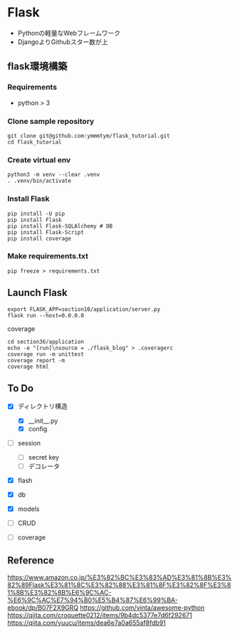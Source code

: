 # Flask

- Pythonの軽量なWebフレームワーク
- DjangoよりGithubスター数が上

## flask環境構築
### Requirements

- python > 3

### Clone sample repository

```bash=
git clone git@github.com:ymmmtym/flask_tutorial.git
cd flask_tutorial
```

### Create virtual env

```bash=
python3 -m venv --clear .venv
. .venv/bin/activate
```

### Install Flask

```bash=
pip install -U pip
pip install Flask
pip install Flask-SQLAlchemy # DB
pip install Flask-Script
pip install coverage
```

### Make requirements.txt

```bash=
pip freeze > requirements.txt
```


## Launch Flask

```bash=
export FLASK_APP=section10/application/server.py
flask run --host=0.0.0.0
```

coverage

```bash=
cd section36/application
echo -e "[run]\nsource = ./flask_blog" > .coveragerc
coverage run -m unittest
coverage report -m
coverage html
```

## To Do

- [x] ディレクトリ構造
    - [x] \_\_init\_\_.py
    - [x] config
- [ ] session
    - [ ] secret key
    - [ ] デコレータ
- [x] flash
- [x] db
- [x] models
- [ ] CRUD
- [ ] coverage


## Reference
<https://www.amazon.co.jp/%E3%82%BC%E3%83%AD%E3%81%8B%E3%82%89Flask%E3%81%8C%E3%82%88%E3%81%8F%E3%82%8F%E3%81%8B%E3%82%8B%E6%9C%AC-%E6%9C%AC%E7%94%B0%E5%B4%87%E6%99%BA-ebook/dp/B07F2X9GRQ>
<https://github.com/vinta/awesome-python>
<https://qiita.com/croquette0212/items/9b4dc5377e7d6f292671>
<https://qiita.com/yuucu/items/dea6e7a0a655af8fdb91>

